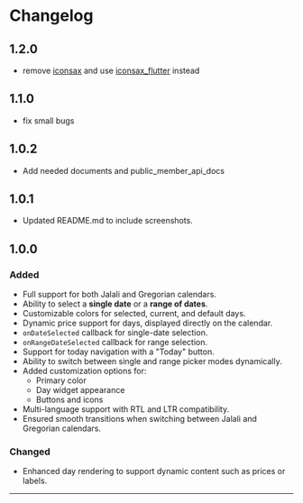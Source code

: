 # Changelog

## 1.2.0
- remove [iconsax](https://pub.dev/packages/iconsax) and use [iconsax_flutter](https://pub.dev/packages/iconsax_flutter) instead

## 1.1.0
- fix small bugs

## 1.0.2
- Add needed documents and public_member_api_docs

## 1.0.1 
- Updated README.md to include screenshots.

## 1.0.0

### Added
- Full support for both Jalali and Gregorian calendars.
- Ability to select a **single date** or a **range of dates**.
- Customizable colors for selected, current, and default days.
- Dynamic price support for days, displayed directly on the calendar.
- `onDateSelected` callback for single-date selection.
- `onRangeDateSelected` callback for range selection.
- Support for today navigation with a "Today" button.
- Ability to switch between single and range picker modes dynamically.
- Added customization options for:
  - Primary color
  - Day widget appearance
  - Buttons and icons
- Multi-language support with RTL and LTR compatibility.
- Ensured smooth transitions when switching between Jalali and Gregorian calendars.

### Changed
- Enhanced day rendering to support dynamic content such as prices or labels.

---

